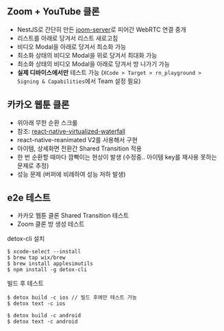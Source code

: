 ## Zoom + YouTube 클론
* NestJS로 간단히 만든 [joom-server](https://github.com/JoonDong2/joom-server)로 피어간 WebRTC 연결 중개
* 리스트를 아래로 당겨서 리스트 새로고침
* 비디오 Modal을 아래로 당겨서 최소화 가능
* 최소화 상태의 비디오 Modal을 위로 당겨서 최대화 가능
* 최소화 상태의 비디오 Modal을 아래로 당겨서 방 나가기 가능 
* **실제 디바이스에서만** 테스트 가능 (`XCode > Target > rn_playground > Signing & Capabilities`에서 Team 설정 필요)

## 카카오 웹툰 클론
* 위아래 무한 순환 스크롤
* 참조: [react-native-virtualized-waterfall](https://github.com/fengbujue2022/react-native-waterfall)
* react-native-reanimated V2를 사용해서 구현
* 아이템, 상세화면 전환간 Shared Transition 적용
* 한 번 순환할 때마다 깜빡이는 현상이 발생 (수정중.. 아이템 key를 재사용 못하는 문제로 추정)
* 성능 문제 (버퍼에 비례하여 성능 저하 발생)

## e2e 테스트
* 카카오 웹툰 클론 Shared Transition 테스트
* Zoom 클론 방 생성 테스트

detox-cli 설치
```
$ xcode-select --install
$ brew tap wix/brew
$ brew install applesimutils
$ npm install -g detox-cli
```
빌드 후 테스트
```
$ detox build -c ios // 빌드 후에만 테스트 가능
$ detox text -c ios

$ detox build -c android
$ detox text -c android
```